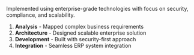 Implemented using enterprise-grade technologies with focus on security, compliance, and scalability.

1. **Analysis** - Mapped complex business requirements
2. **Architecture** - Designed scalable enterprise solution
3. **Development** - Built with security-first approach
4. **Integration** - Seamless ERP system integration